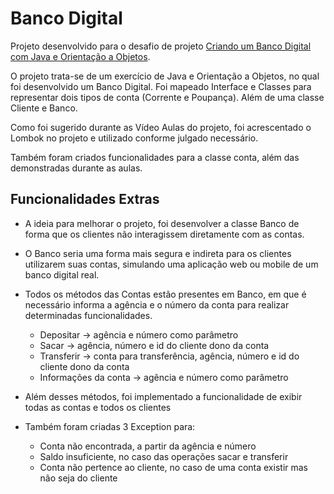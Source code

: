 # Banco Digital

Projeto desenvolvido para o desafio de projeto  [Criando um Banco Digital com Java e Orientação a Objetos](https://web.dio.me/lab/criando-um-banco-digital-com-java-e-orientacao-objetos/learning/1f5144ac-ae5d-4a25-a8cd-dd36cdbd0809).

O projeto trata-se de um exercício de Java e Orientação a Objetos, no qual foi desenvolvido um Banco Digital. Foi mapeado Interface e Classes para representar dois tipos de conta (Corrente e Poupança). Além de uma classe Cliente e Banco. 

Como foi sugerido durante as Vídeo Aulas do projeto, foi acrescentado o Lombok no projeto e utilizado conforme julgado necessário. 

Também foram criados funcionalidades para a classe conta, além das demonstradas durante as aulas.

## Funcionalidades Extras

* A ideia para melhorar o projeto, foi desenvolver a classe Banco de forma que os clientes não interagissem diretamente com as contas. 

* O Banco seria uma forma mais segura e indireta para os clientes utilizarem suas contas, simulando uma aplicação web ou mobile de um banco digital real. 

* Todos os métodos das Contas estão presentes em Banco, em que é necessário informa a agência e o número da conta para realizar determinadas funcionalidades.

  * Depositar -> agência e número como parâmetro
  * Sacar -> agência, número e id do cliente dono da conta
  * Transferir -> conta para transferência, agência, número e id do cliente dono da conta
  * Informações da conta -> agência e número como parâmetro

* Além desses métodos, foi implementado a funcionalidade de exibir todas as contas e todos os clientes

* Também foram criadas 3 Exception para:

  * Conta não encontrada, a partir da agência e número
  * Saldo insuficiente, no caso das operações sacar e transferir
  * Conta não pertence ao cliente, no caso de uma conta existir mas não seja do cliente

  
